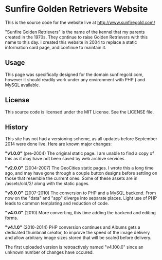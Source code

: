 Sunfire Golden Retrievers Website
=================================

This is the source code for the website live at http://www.sunfiregold.com/

"Sunfire Golden Retrievers" is the name of the kennel that my parents created
in the 1970s. They continue to raise Golden Retrievers with this name to this
day. I created this website in 2004 to replace a static information card page,
and continue to maintain it.

Usage
-----

This page was specifically designed for the domain sunfiregold.com, however it
should readily work under any environment with PHP ( and MySQL available.

License
-------

This source code is licensed under the MIT License. See the LICENSE file.

History
-------

This site has not had a versioning scheme, as all updates before September 2014
were done live. Here are known major changes:

<b>"v1.0.0"</b> (pre-2004)
The original static page. I am unable to find a copy of this as it may have not
been saved by web archive services.

<b>"v2.0.0"</b> (2004-2007)
The GeoCities static pages. I wrote this a long time ago, and may have gone
through a couple button designs before settling on those that resemble the
current ones. Some of these assets are in /assets/old/2/ along with the static
pages.

<b>"v3.0.0"</b> (2007-2010)
The conversion to PHP and a MySQL backend. From now on the "data" and "app"
diverge into separate places. Light use of PHP leads to common templating and
reduction of code.

<b>"v4.0.0"</b> (2010)
More converting, this time adding the backend and editing forms.

<b>"v4.1.0"</b> (2010-2014)
PHP conversion continues and Albums gets a dedicated thumbnail creator, to
improve the speed of the image delivery and allow arbitrary image sizes stored
that will be scaled before delivery.

The first uploaded version is retroactively named "v4.100.0" since an unknown
number of changes have occured.

